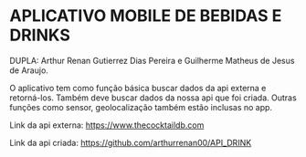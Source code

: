 # APLICATIVO MOBILE DE BEBIDAS E DRINKS

DUPLA: Arthur Renan Gutierrez Dias Pereira e Guilherme Matheus de Jesus de Araujo.

O aplicativo tem como função básica buscar dados da api externa e retorná-los. 
Também deve buscar dados da nossa api que foi criada.
Outras funções como sensor, geolocalização também estão inclusas no app.

Link da api externa: https://www.thecocktaildb.com


Link da api criada: https://github.com/arthurrenan00/API_DRINK
